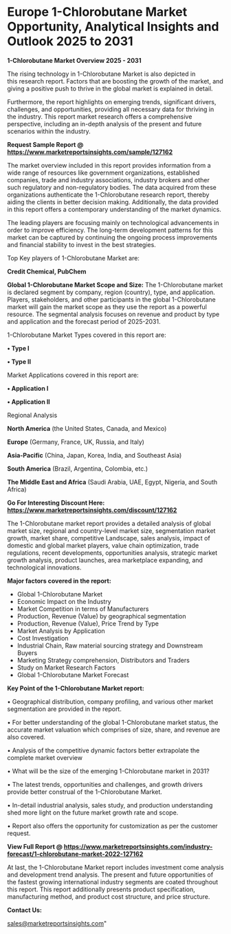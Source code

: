  # Europe 1-Chlorobutane Market Opportunity, Analytical Insights and Outlook 2025 to 2031

<Strong> 1-Chlorobutane Market Overview 2025 - 2031</strong>

The rising technology in 1-Chlorobutane Market is also depicted in this research report. Factors that are boosting the growth of the market, and giving a positive push to thrive in the global market is explained in detail.

Furthermore, the report highlights on emerging trends, significant drivers, challenges, and opportunities, providing all necessary data for thriving in the industry. This report market research offers a comprehensive perspective, including an in-depth analysis of the present and future scenarios within the industry.

<strong>Request Sample Report @ <a href=https://www.marketreportsinsights.com/sample/127162>https://www.marketreportsinsights.com/sample/127162</a></strong>

The market overview included in this report provides information from a wide range of resources like government organizations, established companies, trade and industry associations, industry brokers and other such regulatory and non-regulatory bodies. The data acquired from these organizations authenticate the 1-Chlorobutane research report, thereby aiding the clients in better decision making. Additionally, the data provided in this report offers a contemporary understanding of the market dynamics.

The leading players are focusing mainly on technological advancements in order to improve efficiency. The long-term development patterns for this market can be captured by continuing the ongoing process improvements and financial stability to invest in the best strategies.

Top Key players of 1-Chlorobutane Market are:

<strong>Credit Chemical, PubChem</strong>

<strong><b>Global 1-Chlorobutane Market Scope and Size:</b></strong>
The 1-Chlorobutane market is declared segment by company, region (country), type, and application. Players, stakeholders, and other participants in the global 1-Chlorobutane market will gain the market scope as they use the report as a powerful resource. The segmental analysis focuses on revenue and product by type and application and the forecast period of 2025-2031.

1-Chlorobutane Market Types covered in this report are:

<strong>• Type I

• Type II</strong>

Market Applications covered in this report are:

<strong>• Application I

• Application II</strong> 

Regional Analysis

<strong>North America</strong> (the United States, Canada, and Mexico)

<strong>Europe</strong> (Germany, France, UK, Russia, and Italy)

<strong>Asia-Pacific</strong> (China, Japan, Korea, India, and Southeast Asia)

<strong>South America</strong> (Brazil, Argentina, Colombia, etc.)

<strong>The Middle East and Africa</strong> (Saudi Arabia, UAE, Egypt, Nigeria, and South Africa)

<strong>Go For Interesting Discount Here: <a href=https://www.marketreportsinsights.com/discount/127162>https://www.marketreportsinsights.com/discount/127162</a></strong>

The 1-Chlorobutane market report provides a detailed analysis of global market size, regional and country-level market size, segmentation market growth, market share, competitive Landscape, sales analysis, impact of domestic and global market players, value chain optimization, trade regulations, recent developments, opportunities analysis, strategic market growth analysis, product launches, area marketplace expanding, and technological innovations.

<strong><b>Major factors covered in the report:</b></strong>
<ul>
  <li>Global 1-Chlorobutane Market </li>
  <li>Economic Impact on the Industry</li>
  <li>Market Competition in terms of Manufacturers</li>
  <li>Production, Revenue (Value) by geographical segmentation</li>
  <li>Production, Revenue (Value), Price Trend by Type</li>
  <li>Market Analysis by Application</li>
  <li>Cost Investigation</li>
  <li>Industrial Chain, Raw material sourcing strategy and Downstream Buyers</li>
  <li>Marketing Strategy comprehension, Distributors and Traders</li>
  <li>Study on Market Research Factors</li>
  <li>Global 1-Chlorobutane Market Forecast</li>
</ul>

<strong><b>Key Point of the 1-Chlorobutane Market report:</b></strong>

• Geographical distribution, company profiling, and various other market segmentation are provided in the report.

• For better understanding of the global 1-Chlorobutane market status, the accurate market valuation which comprises of size, share, and revenue are also covered.

• Analysis of the competitive dynamic factors better extrapolate the complete market overview

• What will be the size of the emerging 1-Chlorobutane market in 2031?

• The latest trends, opportunities and challenges, and growth drivers provide better construal of the 1-Chlorobutane Market.

• In-detail industrial analysis, sales study, and production understanding shed more light on the future market growth rate and scope.

• Report also offers the opportunity for customization as per the customer request.

<strong><b>View Full Report @ <a href=https://www.marketreportsinsights.com/industry-forecast/1-chlorobutane-market-2022-127162>https://www.marketreportsinsights.com/industry-forecast/1-chlorobutane-market-2022-127162</a></b></strong>


At last, the 1-Chlorobutane Market report includes investment come analysis and development trend analysis. The present and future opportunities of the fastest growing international industry segments are coated throughout this report. This report additionally presents product specification, manufacturing method, and product cost structure, and price structure.

<strong>Contact Us:</strong>

sales@marketreportsinsights.com"
